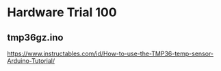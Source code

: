 # Hardware Trial 100

## tmp36gz.ino

https://www.instructables.com/id/How-to-use-the-TMP36-temp-sensor-Arduino-Tutorial/
